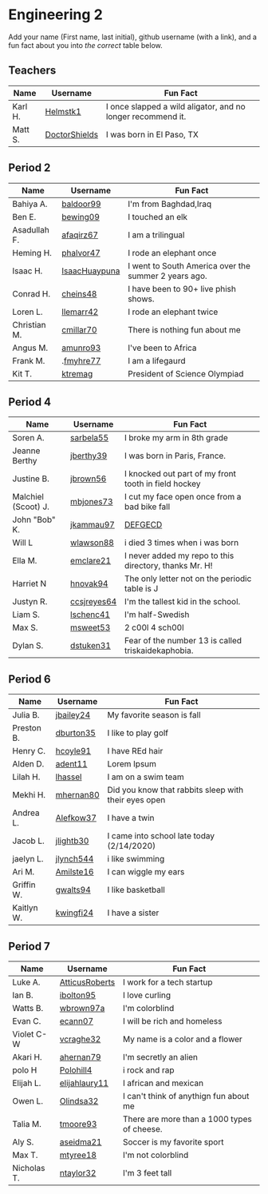# Engineering 2

Add your name (First name, last initial), github username (with a link), and a fun fact about you into _the correct_ table below.

## Teachers

Name | Username | Fun Fact
--- | --- | ---
Karl H. | [Helmstk1](https://github.com/Helmstk1) | I once slapped a wild aligator, and no longer recommend it.
Matt S. | [DoctorShields](https://github.com/DoctorShields) | I was born in El Paso, TX


## Period 2

Name | Username | Fun Fact
--- | --- | ---
Bahiya A. | [baldoor99](https://github.com/baldoor99) | I'm from Baghdad,Iraq
Ben E.  | [bewing09](https://github.com/bewing09) | I touched an elk 
Asadullah F.| [afaqirz67](https://github.com/afaqirz67) | I am a trilingual 
Heming H. | [phalvor47](https://github.com/phalvor47) | I rode an elephant once
Isaac H. | [IsaacHuaypuna](https://github.com/IsaacHuaypuna) | I went to South America over the summer 2 years ago.
Conrad H. | [cheins48](https://github.com/cheins48) | I have been to 90+ live phish shows.
Loren L.  | [llemarr42](https://github.com/llemarr42) |  I rode an elephant twice
Christian M. | [cmillar70](https://github.com/cmillar70) | There is nothing fun about me
Angus M.| [amunro93](https://github.com/amunro93) | I've been to Africa  
Frank M.  | .[fmyhre77](https://github.com/fmyhre77) | I am a lifegaurd
Kit T. | [ktremag](https://github.com/ktremag) | President of Science Olympiad




## Period 4

Name | Username | Fun Fact
--- | --- | ---
Soren A. | [sarbela55](https://github.com/sarbela55) | I broke my arm in 8th grade
Jeanne Berthy |  [jberthy39](https://github.com/jberthy39/Class_Accounts)  |  I was born in Paris, France.
Justine B.| [jbrown56](https://github.com/jbrown56)|I knocked out part of my front tooth in field hockey 
Malchiel (Scoot) J. | [mbjones73](https://github.com/mbjones73) | I cut my face open once from a bad bike fall
John "Bob" K. | [jkammau97](https://github.com/jkammau97) | [DEFGECD](https://youtu.be/A7dLvvbmTPU)
Will L |  [wlawson88](https://github.com/wlawson88) |  i died 3 times when i was born
Ella M.| [emclare21](https://github.com/emclare21)| I never added my repo to this directory, thanks Mr. H!
Harriet N | [hnovak94](https://github.com/hnovak94)   | The only letter not on the periodic table is J
Justyn R.| [ccsjreyes64](https://github.com/ccsjreyes64) | I'm the tallest kid in the school.
Liam S. | [lschenc41](https://github.com/lschenc41) | I'm half-Swedish
Max S. |  [msweet53](https://www.youtube.com/watch?v=dQw4w9WgXcQ) | 2 c00l 4 sch00l
Dylan S. | [dstuken31](https://github.com/dstuken31) | Fear of the number 13 is called triskaidekaphobia.


## Period 6

Name | Username | Fun Fact
--- | --- | ---
Julia B. | [jbailey24](https://github.com/jbailey24) | My favorite season is fall
Preston B. | [dburton35](https://github.com/dburton35) | I like to play golf
Henry C. | [hcoyle91](https://github.com/hcoyle91) | I have REd hair
Alden D. | [adent11](https://github.com/adent11) | Lorem Ipsum
Lilah H. | [lhassel](https://github.com/lhassel) | I am on a swim team
Mekhi H. | [mhernan80](https://github.com/mhernan80) | Did you know that rabbits sleep with their eyes open
Andrea L.| [Alefkow37](https://github.com/Alefkow37) | I have a twin
Jacob L. | [jlightb30](https://github.com/jlightb30) | I came into school late today (2/14/2020)
jaelyn L. | [jlynch544](https://github.com/jlynch544)| i like swimming 
Ari M. | [Amilste16](https://github.com/amilste16) | I can wiggle my ears
Griffin W.| [gwalts94](https://github.com/gwalts94) | I like basketball 
Kaitlyn W. | [kwingfi24](https://github.com/kwingfi24) | I have a sister


## Period 7

Name | Username | Fun Fact
--- | --- | ---
Luke A. | [AtticusRoberts](https://github.com/AtticusRoberts) | I work for a tech startup
Ian B. | [ibolton95](https://github.com/ibolton95) | I love curling
Watts B. | [wbrown97a](https://github.com/wbrown97a) | I'm colorblind
Evan C. | [ecann07](https://github.com/ecann07) | I will be rich and homeless
Violet C-W | [vcraghe32](https://github.com/vcraghe32) | My name is a color and  a flower
Akari H. | [ahernan79](http://github.com/ahernan79) | I'm secretly an alien
polo H |  [Polohill4](https://github.com/Polohill4) | i rock and rap
Elijah L. | [elijahlaury11](https://github.com/Elijahlaury11) | I african and mexican
Owen L. | [Olindsa32](https://github.com/olindsa32) | I can't think of anythign fun about me
Talia M. | [tmoore93](https://github.com/tmoore93) | There are more than a 1000 types of cheese.
Aly S. | [aseidma21](https://github.com/aseidma21)| Soccer is my favorite sport
Max T. | [mtyree18](https://github.com/mtyree18) | I'm not colorblind
Nicholas T. | [ntaylor32](https://github.com/ntaylor32) | I'm 3 feet tall
